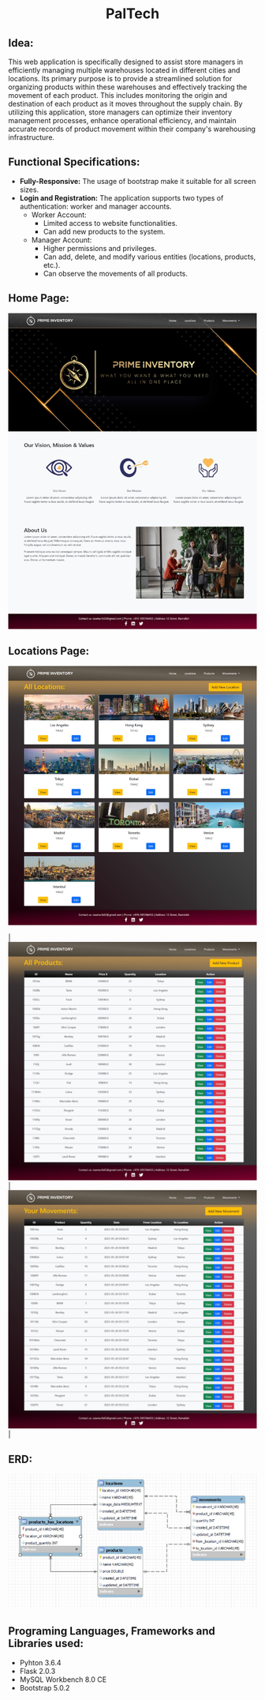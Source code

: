 <div align="center">
  <h1> PalTech </h1>
</div>

## Idea:
This web application is specifically designed to assist store managers in efficiently managing multiple warehouses located in different cities and locations. Its primary purpose is to provide a streamlined solution for organizing products within these warehouses and effectively tracking the movement of each product. This includes monitoring the origin and destination of each product as it moves throughout the supply chain. By utilizing this application, store managers can optimize their inventory management processes, enhance operational efficiency, and maintain accurate records of product movement within their company's warehousing infrastructure.


## Functional Specifications:
- **Fully-Responsive:** The usage of bootstrap make it suitable for all screen sizes.
- **Login and Registration:** The application supports two types of authentication: worker and manager accounts.
  - Worker Account:
    - Limited access to website functionalities.
    - Can add new products to the system.
  - Manager Account:
    - Higher permissions and privileges.
    - Can add, delete, and modify various entities (locations, products, etc.).
    - Can observe the movements of all products.



## Home Page:
![Home Page Screenshot](https://github.com/OsamaTbaileh/PrimeInventory/blob/main/static/assets/home_page.jpeg)

## Locations Page:
![Locations Page Screenshot](https://github.com/OsamaTbaileh/PrimeInventory/blob/main/static/assets/locations_page.jpeg)

| ![Products Page Screenshot](https://github.com/OsamaTbaileh/PrimeInventory/blob/main/static/assets/products_page.jpeg) | ![Movements Page Screenshot](https://github.com/OsamaTbaileh/PrimeInventory/blob/main/static/assets/movements_page.jpeg) |



## ERD:
![ERD Diagram](https://github.com/OsamaTbaileh/PrimeInventory/blob/main/static/assets/ERD_diagram.jpg)




## Programing Languages, Frameworks and Libraries used:
- Pyhton 3.6.4
- Flask 2.0.3
- MySQL Workbench 8.0 CE
- Bootstrap 5.0.2
